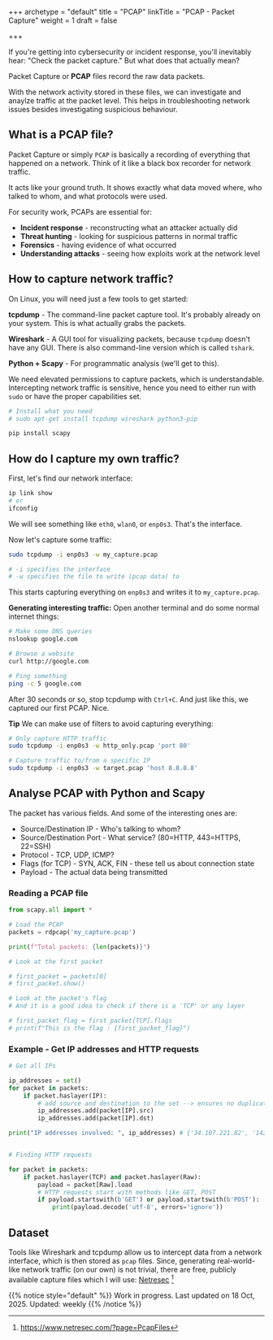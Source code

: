 +++
archetype = "default"
title = "PCAP"
linkTitle = "PCAP - Packet Capture"
weight = 1
draft = false

+++

If you're getting into cybersecurity or incident response, you'll inevitably hear: "Check the packet capture." But what does that actually mean? 

Packet Capture or **PCAP** files record the raw data packets.

With the network activity stored in these files, we can investigate and anaylze traffic at the packet level. This helps in troubleshooting network issues besides investigating suspicious behaviour.

## What is a PCAP file?
    
Packet Capture or simply `PCAP` is basically a recording of everything that happened on a network. Think of it like a black box recorder for network traffic.

It acts like your ground truth. It shows exactly what data moved where, who talked to whom, and what protocols were used.

For security work, PCAPs are essential for:
- **Incident response** - reconstructing what an attacker actually did
- **Threat hunting** - looking for suspicious patterns in normal traffic
- **Forensics** - having evidence of what occurred
- **Understanding attacks** - seeing how exploits work at the network level

## How to capture network traffic?

On Linux, you will need just a few tools to get started:

**tcpdump** - The command-line packet capture tool. It's probably already on your system. This is what actually grabs the packets.

**Wireshark** - A GUI tool for visualizing packets, because `tcpdump` doesn't have any GUI. There is also command-line version which is called `tshark`.

**Python + Scapy** - For programmatic analysis (we'll get to this).

We need elevated permissions to capture packets, which is understandable. Intercepting network traffic is sensitive, hence you need to either run with `sudo` or have the proper capabilities set.

```bash
# Install what you need
# sudo apt-get install tcpdump wireshark python3-pip

pip install scapy
```

## How do I capture my own traffic?

First, let's find our network interface:
```bash
ip link show
# or
ifconfig
```

We will see something like `eth0`, `wlan0`, or `enp0s3`. That's the interface.

Now let's capture some traffic:
```bash
sudo tcpdump -i enp0s3 -w my_capture.pcap

# -i specifies the interface
# -w specifies the file to write (pcap data) to
```

This starts capturing everything on `enp0s3` and writes it to `my_capture.pcap`. 

**Generating interesting traffic:**
Open another terminal and do some normal internet things:
```bash
# Make some DNS queries
nslookup google.com

# Browse a website
curl http://google.com

# Ping something
ping -c 5 google.com
```

After 30 seconds or so, stop tcpdump with `Ctrl+C`. And just like this, we captured our first PCAP. Nice.

**Tip** We can make use of filters to avoid capturing everything:
```bash
# Only capture HTTP traffic
sudo tcpdump -i enp0s3 -w http_only.pcap 'port 80'

# Capture traffic to/from a specific IP
sudo tcpdump -i enp0s3 -w target.pcap 'host 8.8.8.8'
```

## Analyse PCAP with Python and Scapy

The packet has various fields. And some of the interesting ones are:

- Source/Destination IP - Who's talking to whom?
- Source/Destination Port - What service? (80=HTTP, 443=HTTPS, 22=SSH)
- Protocol - TCP, UDP, ICMP?
- Flags (for TCP) - SYN, ACK, FIN - these tell us about connection state
- Payload - The actual data being transmitted

### Reading a PCAP file

```python
from scapy.all import *

# Load the PCAP
packets = rdpcap('my_capture.pcap')

print(f"Total packets: {len(packets)}")

# Look at the first packet

# first_packet = packets[0]
# first_packet.show()

# Look at the packet's flag
# And it is a good idea to check if there is a 'TCP' or any layer

# first_packet_flag = first_packet[TCP].flags
# print(f"This is the flag : {first_packet_flag}")

```

### Example - Get IP addresses and HTTP requests

```python
# Get all IPs

ip_addresses = set()
for packet in packets:
    if packet.haslayer(IP):
        # add source and destination to the set --> ensures no duplicates
        ip_addresses.add(packet[IP].src)
        ip_addresses.add(packet[IP].dst)

print("IP addresses involved: ", ip_addresses) # {'34.107.221.82', '142.250.179.206', '10.0.2.15'}


# Finding HTTP requests

for packet in packets:
    if packet.haslayer(TCP) and packet.haslayer(Raw):
        payload = packet[Raw].load
        # HTTP requests start with methods like GET, POST
        if payload.startswith(b'GET') or payload.startswith(b'POST'):
            print(payload.decode('utf-8', errors='ignore'))
```

## Dataset

Tools like Wireshark and tcpdump allow us to intercept data from a network interface, which is then stored as `pcap` files. Since, generating real-world-like network traffic (on our own) is not trivial, there are free, publicly available capture files which I will use: [Netresec](https://www.netresec.com/?page=PcapFiles) [^1]

[^1]: https://www.netresec.com/?page=PcapFiles

{{% notice style="default" %}}
Work in progress. Last updated on 18 Oct, 2025. Updated: weekly
{{% /notice %}}